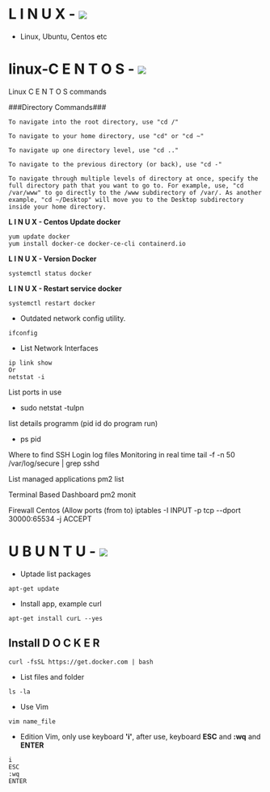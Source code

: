 # L I N U X - ![](https://www.showmetech.com.br/wp-content/uploads//2020/04/WINDOWS-LINUX-990x556.png)

 - Linux, Ubuntu, Centos etc

# linux-C E N T O S - ![](https://miro.medium.com/proxy/0*gtVzHfWNRqKLbB4p.png)

Linux C E N T O S commands

###Directory Commands###
 ``` 
To navigate into the root directory, use "cd /"

To navigate to your home directory, use "cd" or "cd ~"

To navigate up one directory level, use "cd .."

To navigate to the previous directory (or back), use "cd -"

To navigate through multiple levels of directory at once, specify the full directory path that you want to go to. For example, use, "cd /var/www" to go directly to the /www subdirectory of /var/. As another example, "cd ~/Desktop" will move you to the Desktop subdirectory inside your home directory.
 ```

**L I N U X - Centos Update docker**
 ``` 
 yum update docker
 yum install docker-ce docker-ce-cli containerd.io
 ```
 
 **L I N U X - Version Docker**
 ``` 
systemctl status docker
 ```
 
 **L I N U X - Restart service docker**
 ``` 
 systemctl restart docker
 ``` 


- Outdated network config utility.
```
ifconfig
```

- List Network Interfaces
```
ip link show
Or
netstat -i
```

List ports in use
- sudo netstat -tulpn

list details programm (pid id do program run)
- ps pid


Where to find SSH Login log files
Monitoring in real time
tail -f -n 50 /var/log/secure | grep sshd


List managed applications
pm2 list

Terminal Based Dashboard
pm2 monit


Firewall Centos (Allow ports (from to)
iptables -I INPUT -p tcp --dport 30000:65534 -j ACCEPT


# U B U N T U - ![](https://encrypted-tbn0.gstatic.com/images?q=tbn:ANd9GcTbgLL5KvscvtZOc1zXBSQT6YQMAQLogzZvpw&usqp=CAU)

- Uptade list packages
```
apt-get update
```

- Install app, example curl
```
apt-get install curL --yes
```

## Install D O C K E R
```
curl -fsSL https://get.docker.com | bash
```

* List files and folder
```
ls -la
```

* Use Vim
```
vim name_file
```

* Edition Vim, only use keyboard <strong>'i'</strong>, after use, keyboard <strong>ESC</strong> and <strong>:wq</strong> and <strong>ENTER</strong>
```
i
ESC
:wq
ENTER
```

